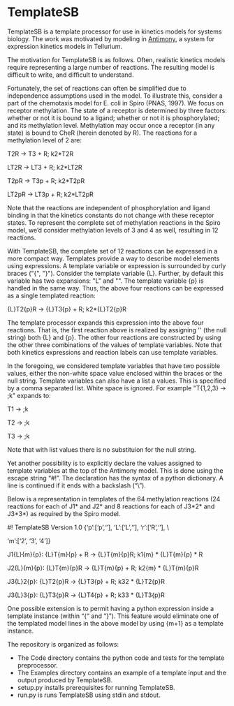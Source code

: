 # TemplateSB
TemplateSB is a template processor 
for use in kinetics models for systems biology.
The work was motivated by modeling in [Antimony](http://antimony.sourceforge.net/), a system for expression kinetics models in Tellurium.

The motivation for TemplateSB is as follows. Often, realistic kinetics models require representing a large number of reactions. The resulting model is difficult to write, and difficult to understand.

Fortunately, the set of reactions can often be simplified due to independence assumptions used in the model. 
To illustrate this, consider a part of the chemotaxis model for E. coli in Spiro (PNAS, 1997). 
We focus on receptor methylation. The state of a receptor is determined by three factors: whether or not it is bound to a ligand; whether or not it is phosphorylated; and its methylation level. Methylation may occur once a receptor (in any state) is bound to CheR (herein denoted by R). The reactions for a methylation level of 2 are:

  T2R -> T3 + R; k2\*T2R
  
  LT2R -> LT3 + R; k2\*LT2R
  
  T2pR -> T3p + R; k2\*T2pR
  
  LT2pR -> LT3p + R; k2\*LT2pR
  
Note that the reactions are independent of phosphorylation and ligand binding in that the kinetics constants do not change with these receptor states. To represent the complete set of methylation reactions in the Spiro model, we’d consider methylation levels of 3 and 4 as well, resulting in 12 reactions.

With TemplateSB, the complete set of 12 reactions can be expressed in a more compact way. 
Templates provide a way to describe model elements using expressions.
A template variable or expression is surrounded by curly braces ("{", "}").
Consider the template variable {L}.
Further, by default this variable has two expansions: "L" and "".
The template variable {p} is handled in the same way.
Thus, the above four reactions can be expressed as a single templated reaction:

{L}T2{p}R -> {L}T3{p} + R; k2\*{L}T2{p}R

The template processor expands this expression into the above four reactions.
That is, the first reaction above is realized by assigning '' (the null string) both {L} and {p}. 
The other four reactions are constructed by using the other three combinations of the values of template variables. Note that both kinetics expressions and reaction labels can use template variables.

In the foregoing, we considered template variables that have two possible values, either the non-white space value
enclosed within the braces or the null string.
Template variables can also have a list a values. 
This is specified by a comma separated list. White space is ignored.
For example "T{1,2,3} -> ;k" expands to:

  T1 -> ;k
  
  T2 -> ;k
  
  T3 -> ;k
  
Note that with list values there is no substituion for the null string.

Yet another possibility is to explicitly declare
the values assigned to template variables at the top of the Antimony model.
This is done using the escape string “#!”. The declaration has the syntax of a python dictionary. 
A line is continued if it ends with a backslash (“\”).

Below is a representation in templates of the 64 methylation 
reactions (24 reactions for each of
J1\* and J2\* and 8 reactions for each of 
J3\*2\* and J3\*3\*) as required by the Spiro model. 

  <p>#! TemplateSB Version 1.0 {‘p’:[‘p’,‘’], ‘L’:[‘L’,‘’], ‘r’:[‘R’,‘’], \ </p>

  ‘m’:[‘2’, ‘3’, ‘4’]}
 
  J1{L}{m}{p}: {L}T{m}{p} + R -> {L}T{m}{p}R; k1{m} \* {L}T{m}{p} \* R
  
  J2{L}{m}{p}: {L}T{m}{p}R -> {L}T{m}{p} + R; k2{m} \* {L}T{m}{p}R
  
  J3{L}2{p}: {L}T2{p}R -> {L}T3{p} + R; k32 \* {L}T2{p}R
  
  J3{L}3{p}: {L}T3{p}R -> {L}T4{p} + R; k33 \* {L}T3{p}R

One possible extension is to permit having a python expression inside a template instance (within “{“ and “}”). This feature would eliminate one of the templated model lines in the above model by using {m+1} as a template instance.

The repository is organized as follows:

*  The Code directory contains the python code and tests for the template preprocessor.
*  The Examples directory contains an example of a template input and the output produced by TemplateSB.
*  setup.py installs prerequisites for running TemplateSB.
*  run.py is runs TemplateSB using stdin and stdout.
